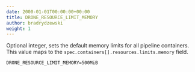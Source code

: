 ```yaml
---
date: 2000-01-01T00:00:00+00:00
title: DRONE_RESOURCE_LIMIT_MEMORY
author: bradrydzewski
weight: 1
---
```


Optional integer, sets the default memory limits for all pipeline containers. This value maps to the `spec.containers[].resources.limits.memory` field.

```
DRONE_RESOURCE_LIMIT_MEMORY=500MiB
```